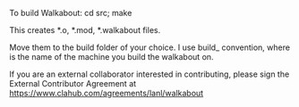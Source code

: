 To build Walkabout: cd src; make

This creates *.o, *.mod, *.walkabout files.

Move them to the build folder of your choice. I use build_<your machine name> convention, where <your machine name> is the name of the machine you build the walkabout on.

If you are an external collaborator interested in contributing, please sign the External Contributor Agreement at https://www.clahub.com/agreements/lanl/walkabout 
